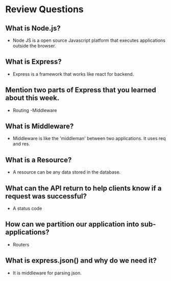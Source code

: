 # Review Questions

## What is Node.js?
 - Node JS is a open source Javascript platform that executes applications outside the browser.

## What is Express?
 - Express is a framework that works like react for backend. 
## Mention two parts of Express that you learned about this week.
- Routing
-Middleware
## What is Middleware?
- Middleware is like the 'middleman' between two applications. It uses req and res.
## What is a Resource?
- A resource can be any data stored in the database. 
## What can the API return to help clients know if a request was successful?
- A status code
## How can we partition our application into sub-applications?
- Routers
## What is express.json() and why do we need it?
- It is middleware for parsing json. 